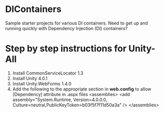 # DIContainers
Sample starter projects for various DI containers.
Need to get up and running quickly with Dependency Injection (DI) containers?

# Step by step instructions for Unity-All
1. Install CommonServiceLocator 1.3
2. Install Unity 4.0.1
3. Install Unity.WebForms 1.4.0
4. Add the following to the appropriate section in **web.config** to allow [Dependency] attribute in .aspx files
   &lt;assemblies&gt;
      &lt;add assembly="System.Runtime, Version=4.0.0.0, Culture=neutral,PublicKeyToken=b03f5f7f11d50a3a" /&gt;
   &lt;/assemblies&gt;
